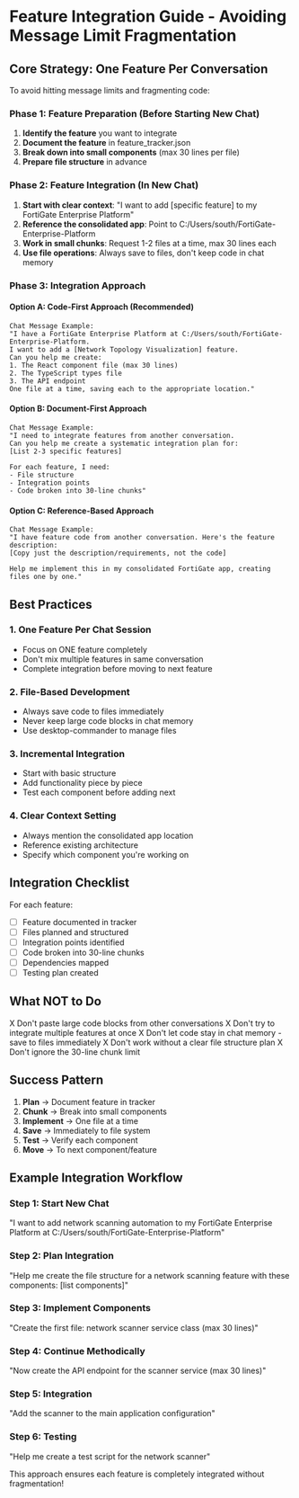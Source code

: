 # Feature Integration Guide - Avoiding Message Limit Fragmentation

## Core Strategy: One Feature Per Conversation

To avoid hitting message limits and fragmenting code:

### Phase 1: Feature Preparation (Before Starting New Chat)
1. **Identify the feature** you want to integrate
2. **Document the feature** in feature_tracker.json
3. **Break down into small components** (max 30 lines per file)
4. **Prepare file structure** in advance

### Phase 2: Feature Integration (In New Chat)
1. **Start with clear context**: "I want to add [specific feature] to my FortiGate Enterprise Platform"
2. **Reference the consolidated app**: Point to C:/Users/south/FortiGate-Enterprise-Platform
3. **Work in small chunks**: Request 1-2 files at a time, max 30 lines each
4. **Use file operations**: Always save to files, don't keep code in chat memory

### Phase 3: Integration Approach

#### Option A: Code-First Approach (Recommended)
```
Chat Message Example:
"I have a FortiGate Enterprise Platform at C:/Users/south/FortiGate-Enterprise-Platform. 
I want to add a [Network Topology Visualization] feature. 
Can you help me create:
1. The React component file (max 30 lines)
2. The TypeScript types file  
3. The API endpoint
One file at a time, saving each to the appropriate location."
```

#### Option B: Document-First Approach
```
Chat Message Example:
"I need to integrate features from another conversation. 
Can you help me create a systematic integration plan for:
[List 2-3 specific features]

For each feature, I need:
- File structure 
- Integration points
- Code broken into 30-line chunks"
```

#### Option C: Reference-Based Approach  
```
Chat Message Example:
"I have feature code from another conversation. Here's the feature description:
[Copy just the description/requirements, not the code]

Help me implement this in my consolidated FortiGate app, creating files one by one."
```

## Best Practices

### 1. One Feature Per Chat Session
- Focus on ONE feature completely
- Don't mix multiple features in same conversation
- Complete integration before moving to next feature

### 2. File-Based Development
- Always save code to files immediately  
- Never keep large code blocks in chat memory
- Use desktop-commander to manage files

### 3. Incremental Integration
- Start with basic structure
- Add functionality piece by piece
- Test each component before adding next

### 4. Clear Context Setting
- Always mention the consolidated app location
- Reference existing architecture
- Specify which component you're working on

## Integration Checklist

For each feature:
- [ ] Feature documented in tracker
- [ ] Files planned and structured
- [ ] Integration points identified  
- [ ] Code broken into 30-line chunks
- [ ] Dependencies mapped
- [ ] Testing plan created

## What NOT to Do

X Don't paste large code blocks from other conversations
X Don't try to integrate multiple features at once
X Don't let code stay in chat memory - save to files immediately
X Don't work without a clear file structure plan
X Don't ignore the 30-line chunk limit

## Success Pattern

1. **Plan** → Document feature in tracker
2. **Chunk** → Break into small components  
3. **Implement** → One file at a time
4. **Save** → Immediately to file system
5. **Test** → Verify each component
6. **Move** → To next component/feature

## Example Integration Workflow

### Step 1: Start New Chat
"I want to add network scanning automation to my FortiGate Enterprise Platform at C:/Users/south/FortiGate-Enterprise-Platform"

### Step 2: Plan Integration  
"Help me create the file structure for a network scanning feature with these components: [list components]"

### Step 3: Implement Components
"Create the first file: network scanner service class (max 30 lines)"

### Step 4: Continue Methodically
"Now create the API endpoint for the scanner service (max 30 lines)"

### Step 5: Integration
"Add the scanner to the main application configuration"

### Step 6: Testing
"Help me create a test script for the network scanner"

This approach ensures each feature is completely integrated without fragmentation!
